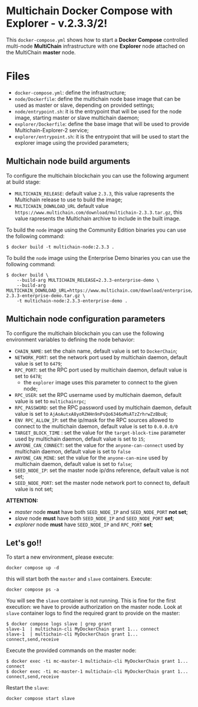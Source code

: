 # Multichain Docker Compose with Explorer - v.2.3.3/2!

This `docker-compose.yml` shows how to start a **Docker Compose** controlled multi-node **MultiChain** infrastructure with one **Explorer** node attached on the MultiChain **master** node.

# Files

 - `docker-compose.yml`: define the infrastructure;
 - `node/Dockerfile`: define the multichain node base image that can be used as master or slave, depending on provided settings;
 - `node/entrypoint.sh`: it is the entrypoint that will be used for the node image, starting master or slave multichain daemon;
 - `explorer/Dockerfile`: define the base image that will be used to provide Multichain-Explorer-2 service;
 - `explorer/entrypoint.sh`: it is the entrypoint that will be used to start the explorer image using the provided parameters;

## Multichain node build arguments

To configure the multichain blockchain you can use the following argument at build stage:

 - `MULTICHAIN_RELEASE`: default value `2.3.3`, this value rapresents the Multichain release to use to build the image;
 - `MULTICHAIN_DOWNLOAD_URL` default value `https://www.multichain.com/download/multichain-2.3.3.tar.gz`, this value rapresents the Multichain archive to include in the built image.

To build the `node` image using the Community Edition binaries you can use the following command:

	$ docker build -t multichain-node:2.3.3 .

To build the `node` image using the Enterprise Demo binaries you can use the following command:

	$ docker build \
		--build-arg MULTICHAIN_RELEASE=2.3.3-enterprise-demo \
		--build-arg MULTICHAIN_DOWNLOAD_URL=https://www.multichain.com/download/enterprise/multichain-2.3.3-enterprise-demo.tar.gz \
		-t multichain-node:2.3.3-enterprise-demo .


## Multichain node configuration parameters

To configure the multichain blockchain you can use the following environment variables to defining the node behavior:

 - `CHAIN_NAME`: set the chain name, default value is set to `DockerChain`;
 - `NETWORK_PORT`: set the network port used by multichain daemon, default value is set to `6479`;
 - `RPC_PORT`: set the RPC port used by multichain daemon, default value is set to `6478`;
	 - the `explorer` image uses this parameter to connect to the given node;
 - `RPC_USER`: set the RPC username used by multichain daemon, default value is set to `multichainrpc`;
 - `RPC_PASSWORD`: set the RPC password used by multichain daemon, default value is set to `AjAoAutxA8yoRZHHn9nPsQo6346oMsATzZrhrwZzBbu8`;
 - `ENV RPC_ALLOW_IP`: set the ip/mask for the RPC sources allowed to connect to the multichain daemon, default value is set to `0.0.0.0/0`
 - `TARGET_BLOCK_TIME` : set the value for the `target-block-time` parameter used by multichain daemon, default value is set to `15`;
 - `ANYONE_CAN_CONNECT`: set the value for the `anyone-can-connect` used by multichain daemon, default value is set to `false`
 - `ANYONE_CAN_MINE`: set the value for the `anyone-can-mine` used by multichain daemon, default value is set to `false`;
 - `SEED_NODE_IP`: set the master node ip/dns reference, default value is not set;
 - `SEED_NODE_PORT`: set the master node network port to connect to, default value is not set;

**ATTENTION:**

 - *master* node **must** have both `SEED_NODE_IP` and `SEED_NODE_PORT` **not set**;
 - *slave* node **must** have both `SEED_NODE_IP` and `SEED_NODE_PORT` **set**;
 - *explorer* node **must** have `SEED_NODE_IP` and `RPC_PORT` **set**;

## Let's go!!

To start a new environment, please execute:

	docker compose up -d

this will start both the `master` and `slave` containers.
Execute:

	docker compose ps -a

You will see the `slave` container is not running. This is fine for the first execution: we have to provide authorization on the master node.
Look at `slave` container logs to find the required grant to provide on the master:

	$ docker compose logs slave | grep grant
	slave-1  | multichain-cli MyDockerChain grant 1... connect
	slave-1  | multichain-cli MyDockerChain grant 1... connect,send,receive

Execute the provided commands on the master node:

	$ docker exec -ti mc-master-1 multichain-cli MyDockerChain grant 1... connect
	$ docker exec -ti mc-master-1 multichain-cli MyDockerChain grant 1... connect,send,receive

Restart the `slave`:

	docker compose start slave

